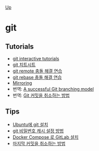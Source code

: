 [Up](../index.md)

# git

## Tutorials

- [git interactive tutorials](https://learngitbranching.js.org/)
- [git 치트시트](git_cheatsheet.md)
- [git remote 충돌 해결 연습](practice_git_merge_conflict.md)
- [git rebase 충돌 해결 연습](practice_git_rebase_conflict.md)
- [Mirroring](mirroring.md)
- 번역: [A successful Git branching model](a_successful_git_branching_model.md)
- 번역: [Git 커밋을 취소하는 방법](how_to_undo_a_commit_in_git.md)

## Tips

- [Ubuntu에 git 설치](install_git_on_ubnutu.md)
- [git 비밀번호 캐시 설정 방법](./setup_git_password_cache.md)
- [Docker Compose 로 GitLab 설치](installation_of_gitlab_with_docker_compose.md)
- [마지막 커밋을 취소하는 방법](how_to_undo_a_commit_in_git.md)



